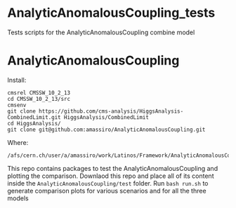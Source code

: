 # AnalyticAnomalousCoupling_tests
Tests scripts for the AnalyticAnomalousCoupling combine model

# AnalyticAnomalousCoupling

Install:

    cmsrel CMSSW_10_2_13
    cd CMSSW_10_2_13/src
    cmsenv
    git clone https://github.com/cms-analysis/HiggsAnalysis-CombinedLimit.git HiggsAnalysis/CombinedLimit
    cd HiggsAnalysis/
    git clone git@github.com:amassiro/AnalyticAnomalousCoupling.git
 
Where:

    /afs/cern.ch/user/a/amassiro/work/Latinos/Framework/AnalyticAnomalousCoupling/CMSSW_10_2_13/src/HiggsAnalysis/AnalyticAnomalousCoupling
    

    
This repo contains packages to test the AnalyticAnomalousCoupling and plotting the comparison.
Downlaod this repo and place all of its content inside the `AnalyticAnomalousCoupling/test` folder.
Run `bash run.sh` to generate comparison plots for various scenarios and for all the three models
